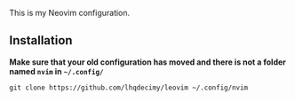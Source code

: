 This is my Neovim configuration.
## Installation
**Make sure that your old configuration has moved and there is not a folder named `nvim` in `~/.config/`**
```
git clone https://github.com/lhqdecimy/leovim ~/.config/nvim
```
